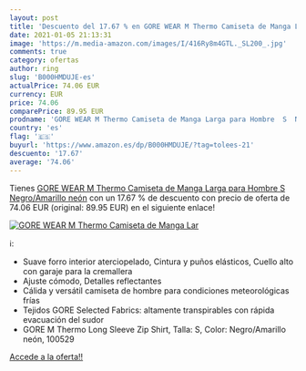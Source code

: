 ```yaml
---
layout: post
title: 'Descuento del 17.67 % en GORE WEAR M Thermo Camiseta de Manga Lar'
date: 2021-01-05 21:13:31
image: 'https://m.media-amazon.com/images/I/416Ry8m4GTL._SL200_.jpg'
comments: true
category: ofertas
author: ring
slug: 'B000HMDUJE-es'
actualPrice: 74.06 EUR
currency: EUR
price: 74.06
comparePrice: 89.95 EUR
prodname: 'GORE WEAR M Thermo Camiseta de Manga Larga para Hombre  S  Negro/Amarillo neón'
country: 'es'
flag: '🇪🇸'
buyurl: 'https://www.amazon.es/dp/B000HMDUJE/?tag=tolees-21'
descuento: '17.67'
average: '74.06'
---
```


Tienes [GORE WEAR M Thermo Camiseta de Manga Larga para Hombre  S  Negro/Amarillo neón](https://www.amazon.es/dp/B000HMDUJE/?tag=tolees-21) con un 17.67 % de descuento con precio de oferta de 74.06 EUR (original: 89.95 EUR) en el siguiente enlace!

[![GORE WEAR M Thermo Camiseta de Manga Lar](https://m.media-amazon.com/images/I/416Ry8m4GTL._SL200_.jpg)](https://www.amazon.es/dp/B000HMDUJE/?tag=tolees-21)

ℹ️:

- Suave forro interior aterciopelado, Cintura y puños elásticos, Cuello alto con garaje para la cremallera
- Ajuste cómodo, Detalles reflectantes
- Cálida y versátil camiseta de hombre para condiciones meteorológicas frías
- Tejidos GORE Selected Fabrics: altamente transpirables con rápida evacuación del sudor
- GORE M Thermo Long Sleeve Zip Shirt, Talla: S, Color: Negro/Amarillo neón, 100529

[Accede a la oferta!!](https://www.amazon.es/dp/B000HMDUJE/?tag=tolees-21)
